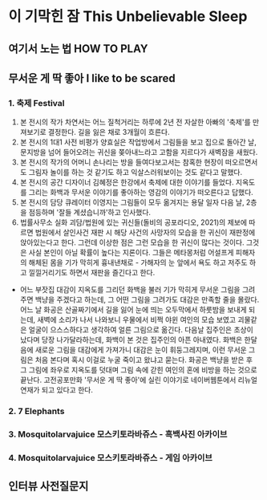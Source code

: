 # 이 기막힌 잠 This Unbelievable Sleep 

## 여기서 노는 법 HOW TO PLAY

## 무서운 게 딱 좋아 I like to be scared
### 1. 축제 Festival
1. 본 전시의 작가 차연서는 어느 질척거리는 하루에 2년 전 자살한 아빠의 '축제'를 만져보기로 결정한다. 길을 잃은 채로 3개월이 흐른다.
2. 본 전시의 1대1 사전 비평가 양효실은 작업방에서 그림들을 보고 집으로 돌아간 날, 문지방을 넘어 들어오려는 귀신을 쫒아내느라고 고함을 지르다가 새벽잠을 새웠다. 
3. 본 전시의 작가의 어머니 손나리는 방을 들여다보고서는 참혹한 현장이 떠오르면서도 그림자 놀이를 하는 것 같기도 하고 익살스러워보이는 것도 같다고 말했다.
4. 본 전시의 공간 디자이너 김혜정은 한강에서 축제에 대한 이야기를 들었다. 지옥도를 그리는 화백과 무서운 이야기를 좋아하는 영감의 이야기가 떠오른다고 답했다.
5. 본 전시의 담당 큐레이터 이영지는 그림들이 모두 옮겨지는 용달 일자 다음 날, 2층을 점등하며 '잘들 계셨습니까'하고 인사했다.
6. 법률사무소 실화 괴담/법원에 있는 귀신들(돌비의 공포라디오, 2021)의 제보에 따르면 법원에서 살인사건 재판 시 해당 사건의 사망자의 모습을 한 귀신이 재판정에 앉아있는다고 한다. 그런데 이상한 점은 그런 모습을 한 귀신이 많다는 것이다. 그것은 사실 본인이 아닐 확률이 높다는 지론이다. 그들은 메타몽처럼 어설프게 피해자의 해체된 몸을 기가 막히게 흉내낸채로 - 가해자의 눈 앞에서 욕도 하고 저주도 하고 낄낄거리기도 하면서 재판을 즐긴다고 한다. 

* 어느 부잣집 대감이 지옥도를 그리던 화백을 불러 기가 막히게 무서운 그림을 그려주면 백냥을 주겠다고 하는데, 그 어떤 그림을 그려가도 대감은 만족할 줄을 몰랐다. 어느 날 화공은 산골짜기에서 길을 잃어 눈에 띄는 오두막에서 하룻밤을 보내게 되는데, 새벽에 소리가 나서 나와보니 우물에서 비쩍 야윈 여인의 모습 보였고 괴물같은 얼굴이 으스스하다고 생각하여 얼른 그림으로 옮긴다. 다음날 집주인은 초상이 났다며 당장 나가달라하는데, 화백이 본 것은 집주인의 아픈 아내였다. 화백은 한달음에 새로운 그림을 대감에게 가져가니 대감은 눈이 휘둥그레지며, 이런 무서운 그림은 처음 본다며 혹시 이걸로 누굴 죽이고 왔냐고 묻는다. 화공은 백냥을 받은 후 그 그림에 좌우로 지옥도를 덧대며 그림 속에 갇힌 여인의 혼에 비방을 하는 것으로 끝난다. 고전공포만화 '무서운 게 딱 좋아'에 실린 이야기로 네이버웹툰에서 리뉴얼 연재가 되고 있다고 한다.

### 2. 7 Elephants 

### 3. Mosquitolarvajuice 모스키토라바쥬스 - 흑백사진 아카이브

### 4. Mosquitolarvajuice 모스키토라바쥬스 - 게임 아카이브


### 

## 인터뷰 사전질문지 

## 
